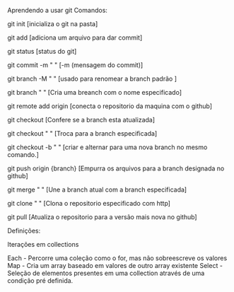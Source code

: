 Aprendendo a usar git
Comandos:

git init [inicializa o git na pasta]

git add [adiciona um arquivo para dar commit]

git status [status do git]

git commit -m " " [-m (mensagem do commit)]

git branch -M " " [usado para renomear a branch padrão ]

git branch " " [Cria uma breanch com o nome especificado]

git remote add origin [conecta o repositorio da maquina com o github]

git checkout [Confere se a branch esta atualizada]

git checkout " " [Troca para a branch especificada]

git checkout -b " " [criar e alternar para uma nova branch no mesmo comando.]

git push origin {branch} [Empurra os arquivos para a branch designada no github]

git merge " " [Une a branch atual com a branch especificada]

git clone " " [Clona o repositorio especificado com http]

git pull [Atualiza o repositorio para a versão mais nova no github]

Definições:

Iterações em collections

Each - Percorre uma coleção como o for, mas não sobreescreve os valores
Map - Cria um array baseado em valores de outro array existente
Select - Seleção de elementos presentes em uma collection através de uma condição pré definida.